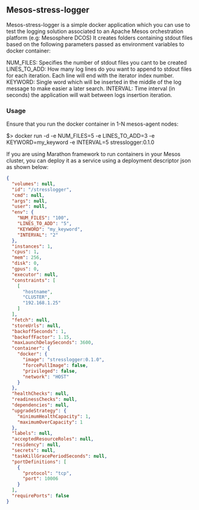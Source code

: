 ## Mesos-stress-logger


Mesos-stress-logger is a simple docker application which you can use to test the logging solution associated to an Apache Mesos orchestration platform (e.g: Mesosphere DCOS)
It creates folders containing stdout files based on the following parameters passed as environment variables to docker container:

NUM_FILES: Specifies the number of stdout files you cant to be created
LINES_TO_ADD: How many log lines do you want to append to stdout files for each iteration. Each line will end with the iterator index number.
KEYWORD: Single word which will be inserted in the middle of the log message to make easier a later search.
INTERVAL: Time interval (in seconds) the application will wait between logs insertion iteration.


### Usage

Ensure that you run the docker container in 1-N mesos-agent nodes:

$> docker run -d -e NUM_FILES=5 -e LINES_TO_ADD=3 -e KEYWORD=my_keyword -e INTERVAL=5 stresslogger:0.1.0

If you are using Marathon framework to run containers in your Mesos cluster, you can deploy it as a service using a deployment descriptor json as shown below:

```json
{
  "volumes": null,
  "id": "/stresslogger",
  "cmd": null,
  "args": null,
  "user": null,
  "env": {
    "NUM_FILES": "100",
    "LINES_TO_ADD": "5",
    "KEYWORD": "my_keyword",
    "INTERVAL": "2"
  },
  "instances": 1,
  "cpus": 1,
  "mem": 256,
  "disk": 0,
  "gpus": 0,
  "executor": null,
  "constraints": [
    [
      "hostname",
      "CLUSTER",
      "192.168.1.25"
    ]
  ],
  "fetch": null,
  "storeUrls": null,
  "backoffSeconds": 1,
  "backoffFactor": 1.15,
  "maxLaunchDelaySeconds": 3600,
  "container": {
    "docker": {
      "image": "stresslogger:0.1.0",
      "forcePullImage": false,
      "privileged": false,
      "network": "HOST"
    }
  },
  "healthChecks": null,
  "readinessChecks": null,
  "dependencies": null,
  "upgradeStrategy": {
    "minimumHealthCapacity": 1,
    "maximumOverCapacity": 1
  },
  "labels": null,
  "acceptedResourceRoles": null,
  "residency": null,
  "secrets": null,
  "taskKillGracePeriodSeconds": null,
  "portDefinitions": [
    {
      "protocol": "tcp",
      "port": 10006
    }
  ],
  "requirePorts": false
}
```
